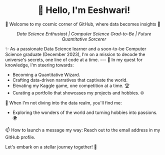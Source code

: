<h1 align="center">👋 Hello, I'm Eeshwari!</h1>
🚀 Welcome to my cosmic corner of GitHub, where data becomes insights  🌌

<p align="center">
  <em>Data Science Enthusiast | Computer Science Grad-to-Be | Future Quantitative Sorcerer</em>
</p>
✨ As a passionate Data Science learner and a soon-to-be Computer Science graduate (December 2023), I'm on a mission to decode the universe's secrets, one line of code at a time.
---
🎯 In my quest for knowledge, I'm steering towards:

- Becoming a Quantitative Wizard.
- Crafting data-driven narratives that captivate the world.
- Elevating my Kaggle game, one competition at a time. 🏆
- Curating a  portfolio that showcases my projects and hobbies. 🌐
  
🌟 When I'm not diving into the data realm, you'll find me:

- Exploring the wonders of the world and turning hobbies into passions. 🌍
  
📫 How to launch a message my way:
Reach out to the email address in my GitHub profile. 

Let's embark on a stellar journey together! 🚀
